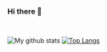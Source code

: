 ### Hi there 👋

<br>

![My github stats](https://github-readme-stats.vercel.app/api?username=lcmd65&show_icons=true&theme=radical&count_private=false&hide=issues&include_all_commits=false)
[![Top Langs](https://github-readme-stats.vercel.app/api/top-langs/?username=lcmd65&layout=compact&theme=radical)](https://github.com/lcmd65/github-readme-stats)

</br>

